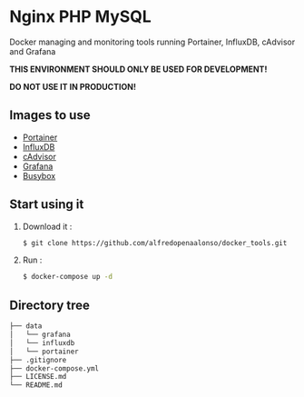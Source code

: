 # Nginx PHP MySQL

Docker managing and monitoring tools running Portainer, InfluxDB, cAdvisor and Grafana

**THIS ENVIRONMENT SHOULD ONLY BE USED FOR DEVELOPMENT!**

**DO NOT USE IT IN PRODUCTION!**

## Images to use

* [Portainer](https://hub.docker.com/r/portainer/portainer/)
* [InfluxDB](https://hub.docker.com/r/tutum/influxdb/)
* [cAdvisor](https://hub.docker.com/r/google/cadvisor/)
* [Grafana](https://hub.docker.com/r/grafana/grafana/)
* [Busybox](https://hub.docker.com/_/busybox/)

## Start using it

1. Download it :

    ```sh
    $ git clone https://github.com/alfredopenaalonso/docker_tools.git
    ```

2. Run :

    ```sh
    $ docker-compose up -d
    ```

## Directory tree

```sh
├── data
│   └── grafana
│   └── influxdb
│   └── portainer
├── .gitignore
├── docker-compose.yml
├── LICENSE.md
└── README.md
```
